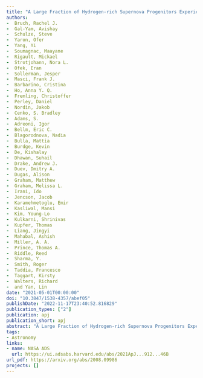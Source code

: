 ```yaml
---
title: "A Large Fraction of Hydrogen-rich Supernova Progenitors Experience Elevated Mass Loss Shortly Prior to Explosion"
authors:
-  Bruch, Rachel J.
-  Gal-Yam, Avishay
-  Schulze, Steve
-  Yaron, Ofer
-  Yang, Yi
-  Soumagnac, Maayane
-  Rigault, Mickael
-  Strotjohann, Nora L.
-  Ofek, Eran
-  Sollerman, Jesper
-  Masci, Frank J.
-  Barbarino, Cristina
-  Ho, Anna Y. Q.
-  Fremling, Christoffer
-  Perley, Daniel
-  Nordin, Jakob
-  Cenko, S. Bradley
-  Adams, S.
-  Adreoni, Igor
-  Bellm, Eric C.
-  Blagorodnova, Nadia
-  Bulla, Mattia
-  Burdge, Kevin
-  De, Kishalay
-  Dhawan, Suhail
-  Drake, Andrew J.
-  Duev, Dmitry A.
-  Dugas, Alison
-  Graham, Matthew
-  Graham, Melissa L.
-  Irani, Ido
-  Jencson, Jacob
-  Karamehmetoglu, Emir
-  Kasliwal, Mansi
-  Kim, Young-Lo
-  Kulkarni, Shrinivas
-  Kupfer, Thomas
-  Liang, Jingyi
-  Mahabal, Ashish
-  Miller, A. A.
-  Prince, Thomas A.
-  Riddle, Reed
-  Sharma, Y.
-  Smith, Roger
-  Taddia, Francesco
-  Taggart, Kirsty
-  Walters, Richard
-  and Yan, Lin
date: "2021-05-01T00:00:00"
doi: "10.3847/1538-4357/abef05"
publishDate: "2022-11-17T23:40:52.816829"
publication_types: ["2"]
publication: apj
publication_short: apj
abstract: "A Large Fraction of Hydrogen-rich Supernova Progenitors Experience Elevated Mass Loss Shortly Prior to Explosion"
tags:
- Astronomy
links:
- name: NASA ADS
  url: https://ui.adsabs.harvard.edu/abs/2021ApJ...912...46B
url_pdf: https://arxiv.org/abs/2008.09986
projects: []
---
```

